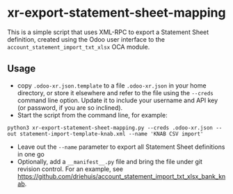 # xr-export-statement-sheet-mapping

This is a simple script that uses XML-RPC to export a Statement Sheet definition, created using the Odoo user interface to the `account_statement_import_txt_xlsx` OCA module.

## Usage

* copy `.odoo-xr.json.template` to a file `.odoo-xr.json` in your home directory, or store it elsewhere and refer to the file using the `--creds` command line option. Update it to include your username and API key (or password, if you are so inclined).
* Start the script from the command line, for example:

```
python3 xr-export-statement-sheet-mapping.py --creds .odoo-xr.json --out statement-import-template-knab.xml --name 'KNAB CSV import'

```

* Leave out the `--name` parameter to export all Statement Sheet definitions in one go
* Optionally, add a `__manifest__.py` file and bring the file under git revision control. For an example, see https://github.com/driehuis/account_statement_import_txt_xlsx_bank_knab.
